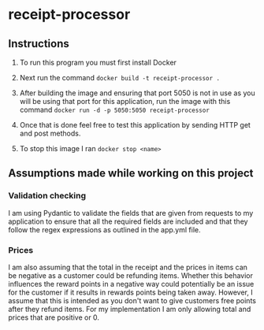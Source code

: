 # receipt-processor

## Instructions

1. To run this program you must first install Docker

2. Next run the command ```docker build -t receipt-processor . ```

3. After building the image and ensuring that port 5050 is not in use as you will be using that port for this application, run the image with this command ``` docker run -d -p 5050:5050 receipt-processor ```

4. Once that is done feel free to test this application by sending HTTP get and post methods.

5. To stop this image I ran ``` docker stop <name> ```

## Assumptions made while working on this project

### Validation checking
I am using Pydantic to validate the fields that are given from requests to my application to ensure that all the required fields are included and that they follow the regex expressions as outlined in the app.yml file.

### Prices
I am also assuming that the total in the receipt and the prices in items can be negative as a customer could be refunding items. Whether this behavior influences the reward points in a negative way could potentially be an issue for the customer if it results in rewards points being taken away.
However, I assume that this is intended as you don't want to give customers free points after they refund items. For my implementation I am only allowing total and prices that are positive or 0.